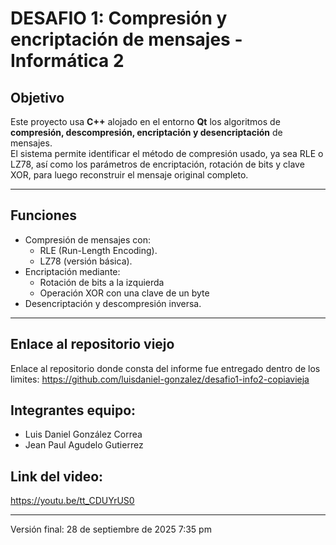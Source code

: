 # DESAFIO 1: Compresión y encriptación de mensajes - Informática 2

## Objetivo
Este proyecto usa **C++** alojado en el entorno **Qt** los algoritmos de **compresión, descompresión, encriptación y desencriptación** de mensajes.  
El sistema permite identificar el método de compresión usado, ya sea RLE o LZ78, así como los parámetros de encriptación, rotación de bits y clave XOR, para luego reconstruir el mensaje original completo.

---

## Funciones 

- Compresión de mensajes con:
  - RLE (Run-Length Encoding).
  - LZ78 (versión básica).
- Encriptación mediante:
  - Rotación de bits a la izquierda 
  - Operación XOR con una clave de un byte 
- Desencriptación y descompresión inversa.
---

## Enlace al repositorio viejo

Enlace al repositorio donde consta del informe fue entregado dentro de los limites: 
https://github.com/luisdaniel-gonzalez/desafio1-info2-copiavieja

## Integrantes equipo:

- Luis Daniel González Correa
- Jean Paul Agudelo Gutierrez 

## Link del video:

https://youtu.be/tt_CDUYrUS0

---

Versión final: 28 de septiembre de 2025 7:35 pm